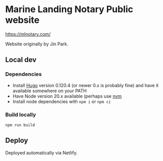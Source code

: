 Marine Landing Notary Public website
====================================

https://mlnotary.com/

Website originally by Jin Park.

Local dev
---------

### Dependencies

- Install [Hugo](https://gohugo.io/) version 0.120.4 (or newer 0.x is probably fine)
  and have it available somewhere on your PATH
- Have Node version 20.x available (perhaps use [nvm](https://github.com/nvm-sh/nvm)
- Install node dependencies with `npm i` or `npm ci`

### Build locally

`npm run build`

Deploy
------

Deployed automatically via Netlify.
